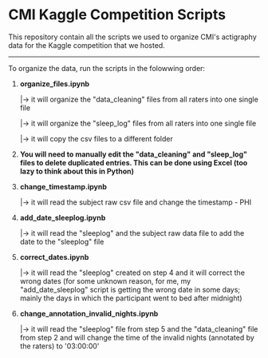 # CMI Kaggle Competition Scripts


This repository contain all the scripts we used to organize CMI's actigraphy data for the Kaggle competition that we hosted.

----

To organize the data, run the scripts in the folowwing order:

1. **organize_files.ipynb**

   |-> it will organize the "data_cleaning" files from all raters into one single file

   |-> it will organize the "sleep_log" files from all raters into one single file

   |-> it will copy the csv files to a different folder

2. **You will need to manually edit the "data_cleaning" and "sleep_log" files to delete duplicated entries. This can be done using Excel (too lazy to think about this in Python)**

3. **change_timestamp.ipynb**

   |-> it will read the subject raw csv file and change the timestamp - PHI

4. **add_date_sleeplog.ipynb**

   |-> it will read the "sleeplog" and the subject raw data file to add the date to the "sleeplog" file

5. **correct_dates.ipynb**

   |-> it will read the "sleeplog" created on step 4 and it will correct the wrong dates (for some unknown reason, for me, my "add_date_sleeplog" script is getting the wrong date in some days; mainly the days in which the participant went to bed after midnight)

6. **change_annotation_invalid_nights.ipynb**

   |-> it will read the "sleeplog" file from step 5 and the "data_cleaning" file from step 2 and will change the time of the invalid nights (annotated by the raters) to '03:00:00'


